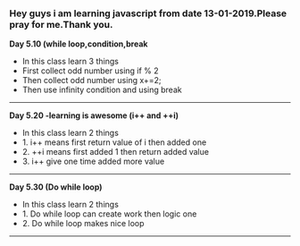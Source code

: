 <h3>Hey guys i am learning javascript from date 13-01-2019.Please pray for me.Thank you.</h3>

<b style="text-tranform:capitalize">Day 5.10 (while loop,condition,break</b>
<ul>
     <li>In this class learn 3 things</li>
    <li>First collect odd number using if % 2</li>
    <li>Then collect odd number using x+=2;</li>
    <li>Then use infinity condition and using break</li>
</ul>
<hr>

<b style="text-tranform:capitalize">Day 5.20 -learning is awesome (i++ and ++i) </b>
<ul>
     <li>In this class learn 2 things</li>
    <li>1. i++ means first return value of i then added one</li>
    <li>2. ++i means first added 1 then return added value</li>
    <li>3. i++ give one time added  more value</li>
</ul>
<hr>
<b style="text-tranform:capitalize">Day 5.30 (Do while loop) </b>
<ul>
     <li>In this class learn 2 things</li>
    <li>1. Do while loop can create work then logic one</li>
    <li>2. Do while loop  makes nice loop</li>
</ul>
<hr>